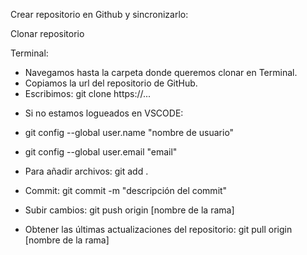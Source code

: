 Crear repositorio en Github y sincronizarlo:




Clonar repositorio

Terminal:

- Navegamos hasta la carpeta donde queremos clonar en Terminal.
- Copiamos la url del repositorio de GitHub.
- Escribimos: git clone https://...

* Si no estamos logueados en VSCODE:
- git config --global user.name "nombre de usuario"
- git config --global user.email "email"

- Para añadir archivos: git add .
- Commit: git commit -m "descripción del commit"
- Subir cambios: git push origin [nombre de la rama]
- Obtener las últimas actualizaciones del repositorio: git pull origin [nombre de la rama]
